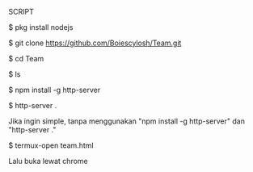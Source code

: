 SCRIPT

$ pkg install nodejs

$ git clone https://github.com/Boiescylosh/Team.git

$ cd Team

$ ls

$ npm install -g http-server

$ http-server .

Jika ingin simple, tanpa menggunakan "npm install -g http-server"
dan "http-server ."

$ termux-open team.html

Lalu buka lewat chrome
